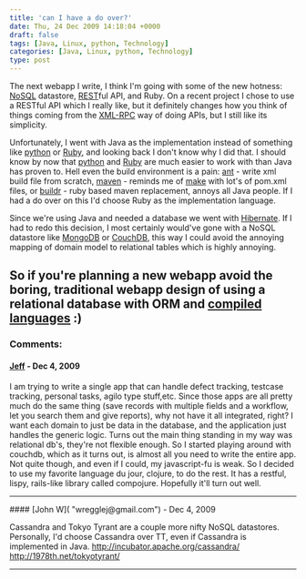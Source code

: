 ```yaml
---
title: 'can I have a do over?'
date: Thu, 24 Dec 2009 14:18:04 +0000
draft: false
tags: [Java, Linux, python, Technology]
categories: [Java, Linux, python, Technology]
type: post
---
```


The next webapp I write, I think I'm going with some of the new hotness: [NoSQL](http://en.wikipedia.org/wiki/NoSQL) datastore, [REST](http://en.wikipedia.org/wiki/Representational_State_Transfer)ful API, and Ruby. On a recent project I chose to use a RESTful API which I really like, but it definitely changes how you think of things coming from the [XML-RPC](http://www.xmlrpc.com) way of doing APIs, but I still like its simplicity.

Unfortunately, I went with Java as the implementation instead of something like [python](http://www.python.org/) or [Ruby](http://www.ruby-lang.org/en/), and looking back I don't know why I did that. I should know by now that [python](http://www.python.org) and [Ruby](http://www.ruby-lang.org/en/) are much easier to work with than Java has proven to. Hell even the build environment is a pain: [ant](http://ant.apache.org/) - write xml build file from scratch, [maven](http://maven.apache.org/) - reminds me of [make](http://www.gnu.org/software/make/) with lot's of pom.xml files, or [buildr](http://buildr.apache.org/) - ruby based maven replacement, annoys all Java people. If I had a do over on this I'd choose Ruby as the implementation language.

Since we're using Java and needed a database we went with [Hibernate](http://www.hibernate.org). If I had to redo this decision, I most certainly would've gone with a NoSQL datastore like [MongoDB](http://www.mongodb.org/display/DOCS/Home) or [CouchDB](http://couchdb.apache.org/), this way I could avoid the annoying mapping of domain model to relational tables which is highly annoying.

So if you're planning a new webapp avoid the boring, traditional webapp design of using a relational database with ORM and [compiled languages](http://java.com/en/) :)
---
### Comments:
#### [Jeff]( "jweiss@redhat.com") - <time datetime="2009-12-24 18:49:34">Dec 4, 2009</time>

I am trying to write a single app that can handle defect tracking, testcase tracking, personal tasks, agilo type stuff,etc. Since those apps are all pretty much do the same thing (save records with multiple fields and a workflow, let you search them and give reports), why not have it all integrated, right? I want each domain to just be data in the database, and the application just handles the generic logic. Turns out the main thing standing in my way was relational db's, they're not flexible enough. So I started playing around with couchdb, which as it turns out, is almost all you need to write the entire app. Not quite though, and even if I could, my javascript-fu is weak. So I decided to use my favorite language du jour, clojure, to do the rest. It has a restful, lispy, rails-like library called compojure. Hopefully it'll turn out well.
<hr />
#### [John W]( "wregglej@gmail.com") - <time datetime="2009-12-24 12:04:47">Dec 4, 2009</time>

Cassandra and Tokyo Tyrant are a couple more nifty NoSQL datastores. Personally, I'd choose Cassandra over TT, even if Cassandra is implemented in Java. http://incubator.apache.org/cassandra/ http://1978th.net/tokyotyrant/
<hr />
